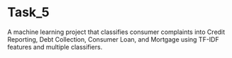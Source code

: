 # Task_5
A machine learning project that classifies consumer complaints into Credit Reporting, Debt Collection, Consumer Loan, and Mortgage using TF-IDF features and multiple classifiers.
